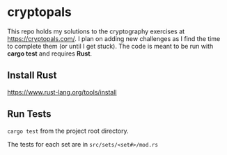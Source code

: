 # cryptopals

This repo holds my solutions to the cryptography exercises at https://cryptopals.com/. I plan on adding new challenges as I find the time to complete them (or until I get stuck). The code is meant to be run with **cargo test** and requires **Rust**.

## Install Rust
https://www.rust-lang.org/tools/install

## Run Tests
`cargo test` from the project root directory.

The tests for each set are in `src/sets/<set#>/mod.rs`
